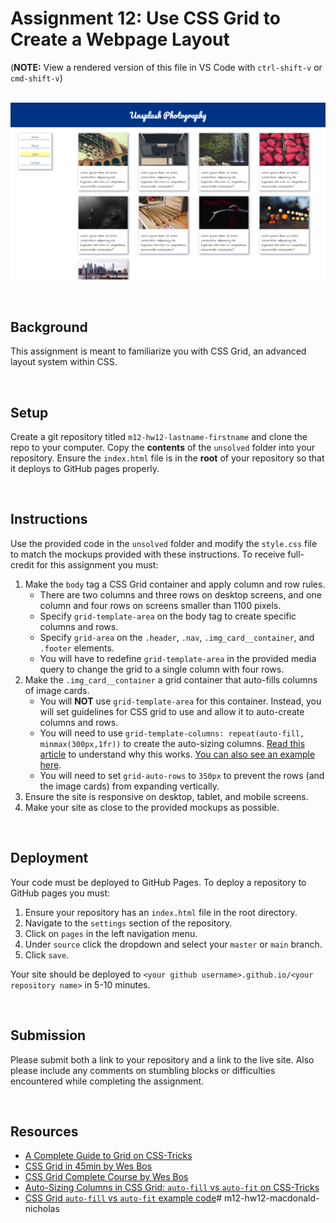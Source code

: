 # Assignment 12: Use CSS Grid to Create a Webpage Layout

(**NOTE:** View a rendered version of this file in VS Code with `ctrl-shift-v` or `cmd-shift-v`)

&nbsp;
![photography page](mockups/1920x1080.jpg)

&nbsp;
## Background

This assignment is meant to familiarize you with CSS Grid, an advanced layout system within CSS.

&nbsp;
## Setup

Create a git repository titled `m12-hw12-lastname-firstname` and clone the repo to your computer. Copy the **contents** of the `unsolved` folder into your repository. Ensure the `index.html` file is in the **root** of your repository so that it deploys to GitHub pages properly.

&nbsp;
## Instructions

Use the provided code in the `unsolved` folder and modify the `style.css` file to match the mockups provided with these instructions. To receive full-credit for this assignment you must:

1. Make the `body` tag a CSS Grid container and apply column and row rules.
    * There are two columns and three rows on desktop screens, and one column and four rows on screens smaller than 1100 pixels.
    * Specify `grid-template-area` on the body tag to create specific columns and rows.
    * Specify `grid-area` on the `.header`, `.nav`, `.img_card__container`, and `.footer` elements.
    * You will have to redefine `grid-template-area` in the provided media query to change the grid to a single column with four rows.
1. Make the `.img_card__container` a grid container that auto-fills columns of image cards.
    * You will **NOT** use `grid-template-area` for this container. Instead, you will set guidelines for CSS grid to use and allow it to auto-create columns and rows.
    * You will need to use `grid-template-columns: repeat(auto-fill, minmax(300px,1fr))` to create the auto-sizing columns. [Read this article](https://css-tricks.com/auto-sizing-columns-css-grid-auto-fill-vs-auto-fit/) to understand why this works. [You can also see an example here](https://codepen.io/SaraSoueidan/pen/JrLdBQ).
    * You will need to set `grid-auto-rows` to `350px` to prevent the rows (and the image cards) from expanding vertically.
1. Ensure the site is responsive on desktop, tablet, and mobile screens.
1. Make your site as close to the provided mockups as possible.

&nbsp;
## Deployment

Your code must be deployed to GitHub Pages. To deploy a repository to GitHub pages you must:

1. Ensure your repository has an `index.html` file in the root directory.
1. Navigate to the `settings` section of the repository.
1. Click on `pages` in the left navigation menu.
1. Under `source` click the dropdown and select your `master` or `main` branch.
1. Click `save`.

Your site should be deployed to `<your github username>.github.io/<your repository name>` in 5-10 minutes.

&nbsp;
## Submission

Please submit both a link to your repository and a link to the live site. Also please include any comments on stumbling blocks or difficulties encountered while completing the assignment.

&nbsp;
## Resources

* [A Complete Guide to Grid on CSS-Tricks](https://css-tricks.com/snippets/css/complete-guide-grid/)
* [CSS Grid in 45min by Wes Bos](https://youtu.be/DCZdCKjnBCs)
* [CSS Grid Complete Course by Wes Bos](https://www.youtube.com/watch?v=T-slCsOrLcc&list=PLu8EoSxDXHP5CIFvt9-ze3IngcdAc2xKG&ab_channel=WesBos)
* [Auto-Sizing Columns in CSS Grid: `auto-fill` vs `auto-fit` on CSS-Tricks](https://css-tricks.com/auto-sizing-columns-css-grid-auto-fill-vs-auto-fit/)
* [CSS Grid `auto-fill` vs `auto-fit` example code](https://codepen.io/SaraSoueidan/pen/JrLdBQ)# m12-hw12-macdonald-nicholas
